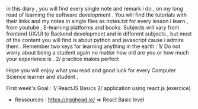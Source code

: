 in this diary , you will find every single note and remark i do , on my long road of learning the software development .
You will find the tutorials with their links and my notes in single files as notes.txt for every lesson i learn , from youtube , E-learning platforms and books.
Subjects will vary from frontend UX/UI to Backend development and in different subjects , but most of the content you will find is about python and javascript cause
i admire them .
Remember two keys for learning anything in the earth :
1/ Do not worry about being a student again no matter how old are you or how much your experience is .
2/ practice makes perfect

Hope you will enjoy what you read and good luck for every Computer Science learner and student .

First week's Goal :
 1/ ReactJS Basics
 2/ application using react js (exercice)
 
  * Ressources : https://egghead.io/  => React Basic level
